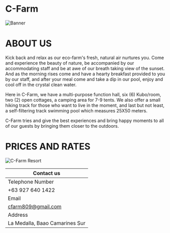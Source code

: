 # C-Farm 

![Banner](https://user-images.githubusercontent.com/99859756/155097703-fc0bdadd-074d-4d0f-aa89-e4443bfdcedf.png)


# ABOUT US
Kick back and relax as our eco-farm's fresh, natural air nurtures you. Come and experience the beauty of nature, be accompanied by our accommodating staff and be at awe of our breath taking view of the sunset. And as the morning rises come and have a hearty breakfast provided to you by our staff, and after your meal come and take a dip in our pool, enjoy and cool off in the crystal clean water.

Here in C-Farm, we have a multi-purpose function hall, six (6) Kubo/room, two (2) open cottages, a camping area for 7-9 tents. We also offer a small hiking track for those who want to live in the moment, and last but not least, a self-filtering track swimming pool which measures 25X50 meters.

C-Farm tries and give the best experiences and bring happy moments to all of our guests by bringing them closer to the outdoors.

# PRICES AND RATES
![C-Farm Resort](https://user-images.githubusercontent.com/99859756/155272321-00369c08-d28b-4d69-a84b-46f3944cf2e2.png)



| Contact us  | 
| ----------- | 
| Telephone Number
+63 927 640 1422| 
| Email
cfarm809@gmail.com | 
| Address
La Medalla, Baao Camarines Sur |


 
